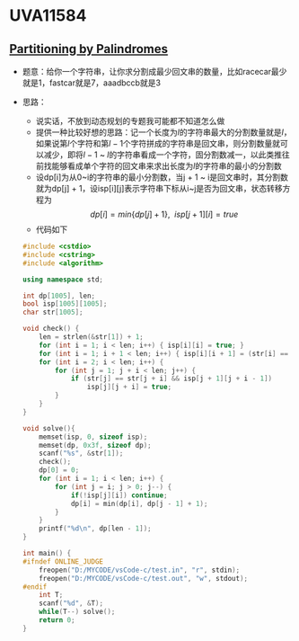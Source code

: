 # UVA11584


## [Partitioning by Palindromes](https://vjudge.net/problem/UVA-11584)

- 题意：给你一个字符串，让你求分割成最少回文串的数量，比如racecar最少就是1，fastcar就是7，aaadbccb就是3
- 思路：
  - 说实话，不放到动态规划的专题我可能都不知道怎么做
  - 提供一种比较好想的思路：记一个长度为$l$的字符串最大的分割数量就是$l$，如果说第$l$个字符和第$l - 1$个字符拼成的字符串是回文串，则分割数量就可以减少，即将$l - 1$ ~ $l$的字符串看成一个字符，固分割数减一，以此类推往前找能够看成单个字符的回文串来求出长度为$l$的字符串的最小的分割数
  - 设dp[i]为从0~i的字符串的最小分割数，当j + 1 ~ i是回文串时，其分割数就为dp[j] + 1，设isp[i][j]表示字符串下标从i~j是否为回文串，状态转移方程为
  $$
  dp[i] = min\{dp[j] + 1\},\ \ isp[j + 1][i] = true
  $$
  - 代码如下

  ```c++
  #include <cstdio>
  #include <cstring>
  #include <algorithm>

  using namespace std;

  int dp[1005], len;
  bool isp[1005][1005];
  char str[1005];

  void check() {
      len = strlen(&str[1]) + 1;
      for (int i = 1; i < len; i++) { isp[i][i] = true; }
      for (int i = 1; i + 1 < len; i++) { isp[i][i + 1] = (str[i] == str[i + 1]); }
      for (int i = 2; i < len; i++) {
          for (int j = 1; j + i < len; j++) {
              if (str[j] == str[j + i] && isp[j + 1][j + i - 1]) 
                  isp[j][j + i] = true;
          }
      }
  }

  void solve(){
      memset(isp, 0, sizeof isp);
      memset(dp, 0x3f, sizeof dp);
      scanf("%s", &str[1]);
      check();
      dp[0] = 0;
      for (int i = 1; i < len; i++) {
          for (int j = i; j > 0; j--) {
              if(!isp[j][i]) continue;
              dp[i] = min(dp[i], dp[j - 1] + 1);
          }
      }
      printf("%d\n", dp[len - 1]);
  }

  int main() {
  #ifndef ONLINE_JUDGE
      freopen("D:/MYCODE/vsCode-c/test.in", "r", stdin);
      freopen("D:/MYCODE/vsCode-c/test.out", "w", stdout);
  #endif
      int T;
      scanf("%d", &T);
      while(T--) solve();
      return 0;
  }
  ```

